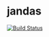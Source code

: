 # jandas
[![Build Status](https://travis-ci.org/jandas-org/jandas.svg?branch=master)](https://travis-ci.org/jandas-org/jandas)
